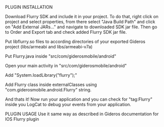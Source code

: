 PLUGIN INSTALLATION

Download Flurry SDK and include it in your project. To do that, right click on project and select properties, from there select "Java Build Path" and click on "Add External JARs..." and navigate to downloaded SDK jar file.
Then go to Order and Export tab and check added Flurry SDK jar file.

Put libflurry.so files to according directories of your exported Gideros project (libs/armeabi and libs/armeabi-v7a)

Put Flurry.java inside "src/com/giderosmobile/android"

Open your main activity in "src/com/giderosmobile/android"

Add "System.loadLibrary("flurry");"

Add Flurry class inside externalClasses using "com.giderosmobile.android.Flurry" string.

And thats it! Now run your application and you can check for "tag:Flurry" inside you LogCat to debug your events from your application.


PLUGIN USAGE
Use it same way as described in Gideros documentation for IOS Flurry plugin